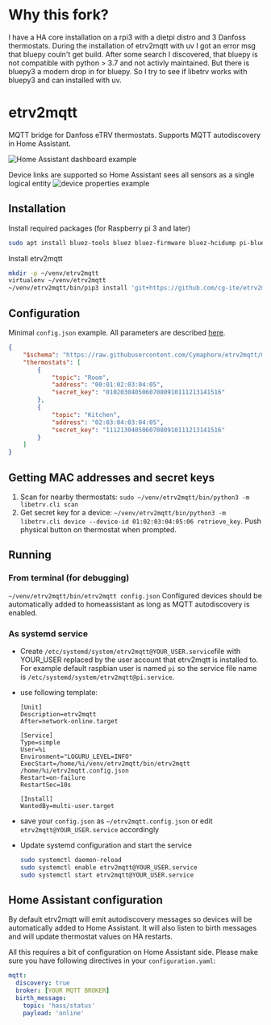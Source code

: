 # Why this fork?
I have a HA core installation on a rpi3 with a dietpi distro and 3 Danfoss thermostats. 
During the installation of etrv2mqtt with uv I got an error msg that bluepy couln't
get build. After some search I discovered, that bluepy is not compatible with python > 3.7 
and not activly maintained. But there is bluepy3 a modern drop in for bluepy.
So I try to see if libetrv works with bluepy3 and can installed with uv.

# etrv2mqtt
MQTT bridge for Danfoss eTRV thermostats. Supports MQTT autodiscovery in Home Assistant.

![Home Assistant dashboard example](docs/example.png)

Device links are supported so Home Assistant sees all sensors as a single logical entity
![device properties example](docs/device_properties.png)

## Installation
Install required packages (for Raspberry pi 3 and later)
```sh
sudo apt install bluez-tools bluez bluez-firmware bluez-hcidump pi-bluetooth
```

Install etrv2mqtt
```sh
mkdir -p ~/venv/etrv2mqtt
virtualenv ~/venv/etrv2mqtt
~/venv/etrv2mqtt/bin/pip3 install 'git+https://github.com/cg-ite/etrv2mqtt.git'
```

## Configuration
Minimal `config.json` example. All parameters are described [here](docs/config_json.md).
```json
{
    "$schema": "https://raw.githubusercontent.com/Cymaphore/etrv2mqtt/master/etrv2mqtt/schemas/config.schema.json",
    "thermostats": [
        {
            "topic": "Room",
            "address": "00:01:02:03:04:05",
            "secret_key": "01020304050607080910111213141516"
        },
        {
            "topic": "Kitchen",
            "address": "02:03:04:03:04:05",
            "secret_key": "11121304050607080910111213141516"
        }
    ]
}
```

## Getting MAC addresses and secret keys
1. Scan for nearby thermostats: `sudo ~/venv/etrv2mqtt/bin/python3 -m libetrv.cli scan` 
2. Get secret key for a device: `~/venv/etrv2mqtt/bin/python3 -m libetrv.cli device --device-id 01:02:03:04:05:06 retrieve_key`. Push physical button on thermostat when prompted.

## Running
### From terminal (for debugging)
`~/venv/etrv2mqtt/bin/etrv2mqtt config.json` 
Configured devices should be automatically added to homeassistant as long as MQTT autodiscovery is enabled.

### As systemd service
* Create `/etc/systemd/system/etrv2mqtt@YOUR_USER.service`file with YOUR_USER replaced by the user account that etrv2mqtt is installed to. For example default raspbian user is named `pi` so the service file name is `/etc/systemd/system/etrv2mqtt@pi.service`.
* use following template:

    ```
    [Unit]
    Description=etrv2mqtt
    After=network-online.target

    [Service]
    Type=simple
    User=%i
    Environment="LOGURU_LEVEL=INFO"
    ExecStart=/home/%i/venv/etrv2mqtt/bin/etrv2mqtt /home/%i/etrv2mqtt.config.json
    Restart=on-failure
    RestartSec=10s

    [Install]
    WantedBy=multi-user.target
    ```
* save your `config.json` as `~/etrv2mqtt.config.json` or edit `etrv2mqtt@YOUR_USER.service` accordingly
* Update systemd configuration and start the service
    ```sh
    sudo systemctl daemon-reload
    sudo systemctl enable etrv2mqtt@YOUR_USER.service
    sudo systemctl start etrv2mqtt@YOUR_USER.service
    ```
## Home Assistant configuration

By default etrv2mqtt will emit autodiscovery messages so devices will be automatically added to Home Assistant. 
It will also listen to birth messages and will update thermostat values on HA restarts. 

All this requires a bit of configuration on Home Assistant side. Please make sure you have following directives in your `configuration.yaml`:
```yaml
mqtt:
  discovery: true
  broker: [YOUR MQTT BROKER]
  birth_message:
    topic: 'hass/status'
    payload: 'online'
```
